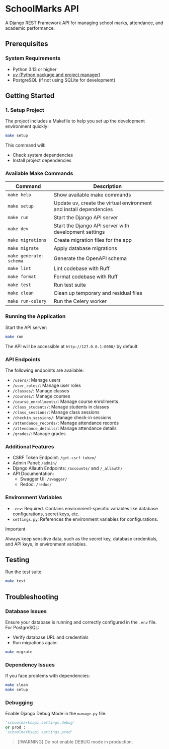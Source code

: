 # SchoolMarks API

A Django REST Framework API for managing school marks, attendance, and academic performance.

## Prerequisites

### System Requirements

- Python 3.13 or higher
- [uv (Python package and project manager)](https://docs.astral.sh/uv/getting-started/installation/)
- PostgreSQL (if not using SQLite for development)

## Getting Started

### 1. Setup Project

The project includes a Makefile to help you set up the development environment quickly:

```bash
make setup
```

This command will:

- Check system dependencies
- Install project dependencies

### Available Make Commands

| Command                | Description                                                        |
| ---------------------- | ------------------------------------------------------------------ |
| `make help`            | Show available make commands                                       |
| `make setup`           | Update uv, create the virtual environment and install dependencies |
| `make run`             | Start the Django API server                                        |
| `make dev`             | Start the Django API server with development settings              |
| `make migrations`      | Create migration files for the app                                 |
| `make migrate`         | Apply database migrations                                          |
| `make generate-schema` | Generate the OpenAPI schema                                        |
| `make lint`            | Lint codebase with Ruff                                            |
| `make format`          | Format codebase with Ruff                                          |
| `make test`            | Run test suite                                                     |
| `make clean`           | Clean up temporary and residual files                              |
| `make run-celery`      | Run the Celery worker                                              |

### Running the Application

Start the API server:

```bash
make run
```

The API will be accessible at `http://127.0.0.1:8000/` by default.

### API Endpoints

The following endpoints are available:

- `/users/`: Manage users
- `/user_roles/`: Manage user roles
- `/classes/`: Manage classes
- `/courses/`: Manage courses
- `/course_enrollments/`: Manage course enrollments
- `/class_students/`: Manage students in classes
- `/class_sessions/`: Manage class sessions
- `/checkin_sessions/`: Manage check-in sessions
- `/attendance_records/`: Manage attendance records
- `/attendance_details/`: Manage attendance details
- `/grades/`: Manage grades

### Additional Features

- CSRF Token Endpoint: `/get-csrf-token/`
- Admin Panel: `/admin/`
- Django Allauth Endpoints: `/accounts/` and `/_allauth/`
- API Documentation:
  - Swagger UI: `/swagger/`
  - Redoc: `/redoc/`

### Environment Variables

- `.env`: Required. Contains environment-specific variables like database configurations, secret keys, etc.
- `settings.py`: References the environment variables for configurations.

> [!IMPORTANT]
> Always keep sensitive data, such as the secret key, database credentials, and API keys, in environment variables.

## Testing

Run the test suite:

```bash
make test
```

## Troubleshooting

### Database Issues

Ensure your database is running and correctly configured in the `.env` file. For PostgreSQL:

- Verify database URL and credentials
- Run migrations again:

```bash
make migrate
```

### Dependency Issues

If you face problems with dependencies:

```bash
make clean
make setup
```

### Debugging

Enable Django Debug Mode in the `manage.py` file:

```manage.py
'schoolmarksapi.settings.debug'
or prod : 
'schoolmarksapi.settings.prod'

```

> [!WARNING] Do not enable DEBUG mode in production.
